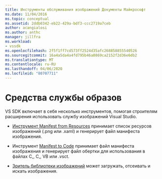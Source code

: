 ```yaml
---
title: Инструменты обслуживания изображений Документы Майкрософт
ms.date: 11/04/2016
ms.topic: conceptual
ms.assetid: 2ddb0342-eb22-429a-bdf3-ccc2719a7ceb
author: acangialosi
ms.author: anthc
manager: jillfra
ms.workload:
- vssdk
ms.openlocfilehash: 2f5f1ff7cd573ff2524d35afc268858855540526
ms.sourcegitcommit: 16a4a5da4a4fd795b46a0869ca2152f2d36e6db2
ms.translationtype: MT
ms.contentlocale: ru-RU
ms.lasthandoff: 04/06/2020
ms.locfileid: "80707711"
---
```

# <a name="image-service-tools"></a>Средства службы образов
VS SDK включает в себя несколько инструментов, помогая строителям расширения использовать службу изображений Visual Studio.

- [Инструмент Manifest from Resources](../../extensibility/internals/manifest-from-resources.md) принимает список ресурсов изображений (.png или .xaml) и генерирует файл манифеста изображения.

- Инструмент [Manifest to Code](../../extensibility/internals/manifest-to-code.md) принимает файл манифеста изображения и генерирует файл обертки для использования в файлах C,, C,, VB или .vsct.

- [Зритель библиотеки изображений](../../extensibility/internals/image-library-viewer.md) может загружать, отсеивать и искать изображения.
